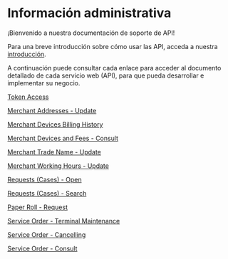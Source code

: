
# Información administrativa

¡Bienvenido a nuestra documentación de soporte de API!

Para una breve introducción sobre cómo usar las API, acceda a nuestra [introducción][1].

A continuación puede consultar cada enlace para acceder al documento detallado de cada servicio web (API), para que pueda desarrollar e implementar su negocio.



[Token Access](../api/?type=post&path=/token/)

[Merchant Addresses - Update](../api/?type=post&path=/updateAddress/)

[Merchant Devices Billing History](../api/?type=get&path=/v1/consulta/{data}/)

[Merchant Devices and Fees - Consult](../api/?type=get&path=/{institution}/{merchanID}/)

[Merchant Trade Name - Update](../api/?type=post&path=/updateTradeName/)

[Merchant Working Hours - Update](../api/?type=post&path=/updateWorkingHours/)

[Requests (Cases) - Open](../api/?type=get&path=/config/motivos)

[Requests (Cases) - Search](../api/?type=get&path=/config/sub-motivos/{Id})

[Paper Roll - Request](../api/?type=get&path=/{instituicao}/{merchant}/{logico})

[Service Order - Terminal Maintenance](../api/?type=post&path=/updatePrepayFlag/)

[Service Order - Cancelling](../api/?type=post&path=/canceloperation/processCancelOperationRequest)

[Service Order - Consult](../api/?type=get&path=/{instituicao}/{numeroMerchant}/)

[1]: APIs-Introduction.md
